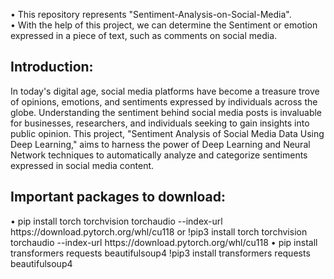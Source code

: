 •	This repository represents "Sentiment-Analysis-on-Social-Media".  
•	With the help of this project, we can determine the Sentiment or emotion expressed in a piece of text, such as comments on social media.  
  
<h2>Introduction:</h2>    

In today's digital age, social media platforms have become a treasure trove of opinions, emotions, and sentiments expressed by individuals across the globe. Understanding the sentiment behind social media posts is invaluable for businesses, researchers, and individuals seeking to gain insights into public opinion. This project, "Sentiment Analysis of Social Media Data Using Deep Learning," aims to harness the power of Deep Learning and Neural Network techniques to automatically analyze and categorize sentiments expressed in social media content.

<h2>Important packages to download:</h2>  
• pip install torch torchvision torchaudio --index-url https://download.pytorch.org/whl/cu118 or      
  !pip3 install torch torchvision torchaudio --index-url https://download.pytorch.org/whl/cu118  
• pip install transformers requests beautifulsoup4    
  !pip3 install transformers requests beautifulsoup4  
